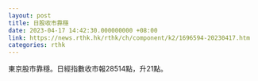 ```yaml
---
layout: post
title: 日股收市靠穩
date: 2023-04-17 14:42:30.000000000 +08:00
link: https://news.rthk.hk/rthk/ch/component/k2/1696594-20230417.htm
categories: rthk
---
```


東京股市靠穩。日經指數收市報28514點，升21點。
